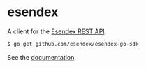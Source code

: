 # esendex

A client for the [Esendex REST API][esendex].

``` bash
$ go get github.com/esendex/esendex-go-sdk
```

See the [documentation][docs].

[docs]: http://godoc.org/github.com/esendex/esendex-go-sdk
[esendex]: http://developers.esendex.com/APIs/REST-API
